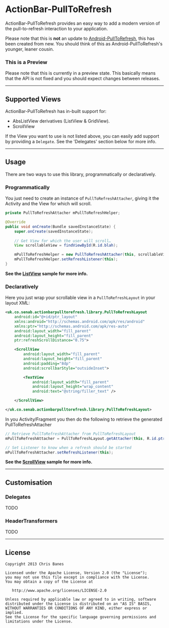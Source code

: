 # ActionBar-PullToRefresh


ActionBar-PullToRefresh provides an easy way to add a modern version of the pull-to-refresh interaction to your application.

Please note that this is __not__ an update to [Android-PullToRefresh](https://github.com/chrisbanes/Android-PullToRefresh), this has been created from new. You should think of this as Android-PullToRefresh's younger, leaner cousin.

### This is a Preview
Please note that this is currently in a preview state. This basically means that the API is not fixed and you should expect changes between releases.

---

## Supported Views

ActionBar-PullToRefresh has in-built support for:

 * AbsListView derivatives (ListView & GridView).
 * ScrollView

If the View you want to use is not listed above, you can easily add support by providing a `Delegate`. See the 'Delegates' section below for more info.

---

## Usage
There are two ways to use this library, programmatically or declaratively.

### Programmatically
You just need to create an instance of `PullToRefreshAttacher`, giving it the Activity and the View for which will scroll.

``` java
private PullToRefreshAttacher mPullToRefreshHelper;

@Override
public void onCreate(Bundle savedInstanceState) {
    super.onCreate(savedInstanceState);
        
    // Get View for which the user will scroll…
    View scrollableView = findViewById(R.id.blah); 

    mPullToRefreshHelper = new PullToRefreshAttacher(this, scrollableView);
    mPullToRefreshHelper.setRefreshListener(this);
}
```

__See the [ListView]() sample for more info.__
  
### Declaratively
Here you just wrap your scrollable view in a `PullToRefreshLayout` in your layout XML:

``` xml
<uk.co.senab.actionbarpulltorefresh.library.PullToRefreshLayout
    android:id="@+id/ptr_layout"
    xmlns:android="http://schemas.android.com/apk/res/android"
    xmlns:ptr="http://schemas.android.com/apk/res-auto"
    android:layout_width="fill_parent"
    android:layout_height="fill_parent"
    ptr:refreshScrollDistance="0.75">

    <ScrollView
        android:layout_width="fill_parent"
        android:layout_height="fill_parent"
        android:padding="8dp"
        android:scrollbarStyle="outsideInset">

        <TextView
            android:layout_width="fill_parent"
            android:layout_height="wrap_content"
            android:text="@string/filler_text" />

    </ScrollView>

</uk.co.senab.actionbarpulltorefresh.library.PullToRefreshLayout>
```
In you Activity/Fragment you then do the following to retrieve the generated PullToRefreshAttacher

``` java
// Retrieve PullToRefreshAttacher from PullToRefreshLayout
mPullToRefreshAttacher = PullToRefreshLayout.getAttacher(this, R.id.ptr_layout);

// Set Listener to know when a refresh should be started
mPullToRefreshAttacher.setRefreshListener(this);
```

__See the [ScrollView]() sample for more info.__

---

## Customisation    
    
### Delegates
TODO

### HeaderTransformers
TODO


---

## License

    Copyright 2013 Chris Banes

    Licensed under the Apache License, Version 2.0 (the "License");
    you may not use this file except in compliance with the License.
    You may obtain a copy of the License at

       http://www.apache.org/licenses/LICENSE-2.0

    Unless required by applicable law or agreed to in writing, software
    distributed under the License is distributed on an "AS IS" BASIS,
    WITHOUT WARRANTIES OR CONDITIONS OF ANY KIND, either express or implied.
    See the License for the specific language governing permissions and
    limitations under the License.
